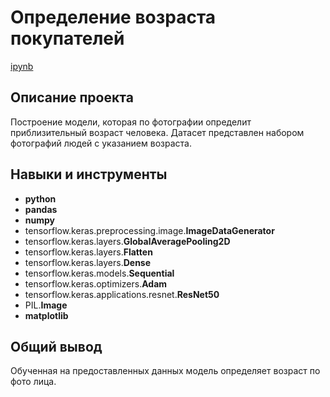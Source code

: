 # Определение возраста покупателей

[ipynb](https://clck.ru/355ob5)

## Описание проекта

Построение модели, которая по фотографии определит приблизительный возраст человека. 
Датасет представлен набором фотографий людей с указанием возраста.

## Навыки и инструменты

- **python**
- **pandas**
- **numpy**
- tensorflow.keras.preprocessing.image.**ImageDataGenerator**
- tensorflow.keras.layers.**GlobalAveragePooling2D**
- tensorflow.keras.layers.**Flatten**
- tensorflow.keras.layers.**Dense**
- tensorflow.keras.models.**Sequential**
- tensorflow.keras.optimizers.**Adam**
- tensorflow.keras.applications.resnet.**ResNet50**
- PIL.**Image**
- **matplotlib**

## 

## Общий вывод

Обученная на предоставленных данных модель определяет возраст по фото лица. 

